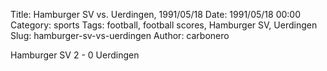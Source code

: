 Title: Hamburger SV vs. Uerdingen, 1991/05/18
Date: 1991/05/18 00:00
Category: sports
Tags: football, football scores, Hamburger SV, Uerdingen
Slug: hamburger-sv-vs-uerdingen
Author: carbonero


Hamburger SV 2 - 0 Uerdingen
